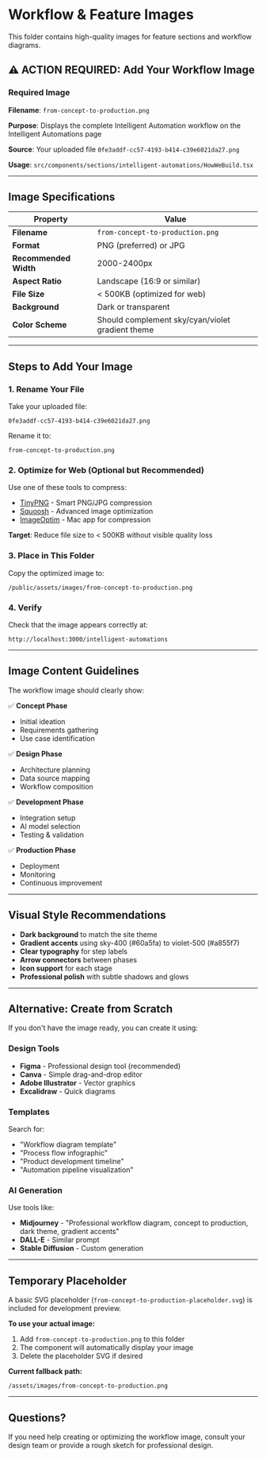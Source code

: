 # Workflow & Feature Images

This folder contains high-quality images for feature sections and workflow diagrams.

## ⚠️ ACTION REQUIRED: Add Your Workflow Image

### Required Image

**Filename**: `from-concept-to-production.png`

**Purpose**: Displays the complete Intelligent Automation workflow on the Intelligent Automations page

**Source**: Your uploaded file `0fe3addf-cc57-4193-b414-c39e6021da27.png`

**Usage**: `src/components/sections/intelligent-automations/HowWeBuild.tsx`

---

## Image Specifications

| Property | Value |
|----------|-------|
| **Filename** | `from-concept-to-production.png` |
| **Format** | PNG (preferred) or JPG |
| **Recommended Width** | 2000-2400px |
| **Aspect Ratio** | Landscape (16:9 or similar) |
| **File Size** | < 500KB (optimized for web) |
| **Background** | Dark or transparent |
| **Color Scheme** | Should complement sky/cyan/violet gradient theme |

---

## Steps to Add Your Image

### 1. Rename Your File
Take your uploaded file:
```
0fe3addf-cc57-4193-b414-c39e6021da27.png
```

Rename it to:
```
from-concept-to-production.png
```

### 2. Optimize for Web (Optional but Recommended)

Use one of these tools to compress:
- [TinyPNG](https://tinypng.com) - Smart PNG/JPG compression
- [Squoosh](https://squoosh.app) - Advanced image optimization
- [ImageOptim](https://imageoptim.com) - Mac app for compression

**Target**: Reduce file size to < 500KB without visible quality loss

### 3. Place in This Folder

Copy the optimized image to:
```
/public/assets/images/from-concept-to-production.png
```

### 4. Verify

Check that the image appears correctly at:
```
http://localhost:3000/intelligent-automations
```

---

## Image Content Guidelines

The workflow image should clearly show:

✅ **Concept Phase**
- Initial ideation
- Requirements gathering
- Use case identification

✅ **Design Phase**
- Architecture planning
- Data source mapping
- Workflow composition

✅ **Development Phase**
- Integration setup
- AI model selection
- Testing & validation

✅ **Production Phase**
- Deployment
- Monitoring
- Continuous improvement

---

## Visual Style Recommendations

- **Dark background** to match the site theme
- **Gradient accents** using sky-400 (#60a5fa) to violet-500 (#a855f7)
- **Clear typography** for step labels
- **Arrow connectors** between phases
- **Icon support** for each stage
- **Professional polish** with subtle shadows and glows

---

## Alternative: Create from Scratch

If you don't have the image ready, you can create it using:

### Design Tools
- **Figma** - Professional design tool (recommended)
- **Canva** - Simple drag-and-drop editor
- **Adobe Illustrator** - Vector graphics
- **Excalidraw** - Quick diagrams

### Templates
Search for:
- "Workflow diagram template"
- "Process flow infographic"
- "Product development timeline"
- "Automation pipeline visualization"

### AI Generation
Use tools like:
- **Midjourney** - "Professional workflow diagram, concept to production, dark theme, gradient accents"
- **DALL-E** - Similar prompt
- **Stable Diffusion** - Custom generation

---

## Temporary Placeholder

A basic SVG placeholder (`from-concept-to-production-placeholder.svg`) is included for development preview.

**To use your actual image:**
1. Add `from-concept-to-production.png` to this folder
2. The component will automatically display your image
3. Delete the placeholder SVG if desired

**Current fallback path:**
```
/assets/images/from-concept-to-production.png
```

---

## Questions?

If you need help creating or optimizing the workflow image, consult your design team or provide a rough sketch for professional design.

